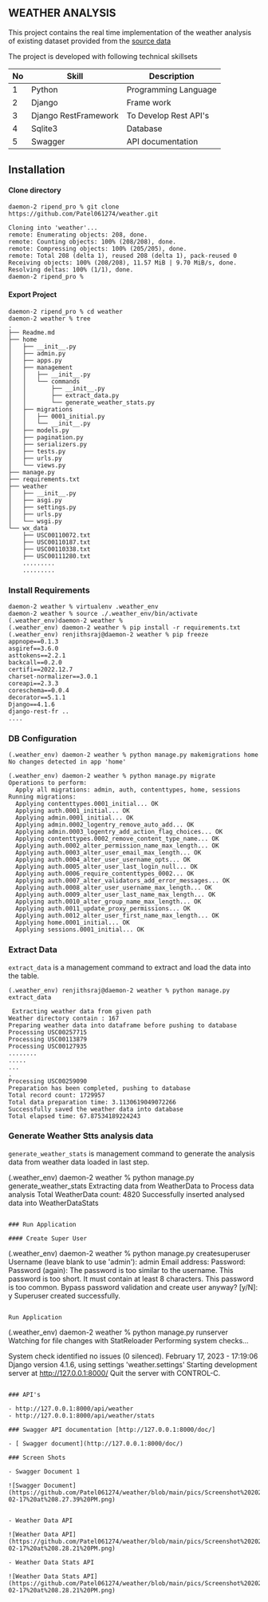 ## WEATHER ANALYSIS

This project contains the real time implementation of the weather analysis 
of existing dataset provided from the [source data](https://github.com/corteva/code-challenge-template/blob/main/wx_data/)

The project is developed with following technical skillsets

| No  |  Skill |  Description |
| ------------ | ------------ | ------------ |
|  1 | Python  |  Programming Language |
|  2 |  Django |  Frame work |
|  3 |  Django RestFramework |  To Develop Rest API's |
|  4 |  Sqlite3 |   Database|
| 5  |  Swagger |   API documentation|



## Installation

#### Clone directory
```
daemon-2 ripend_pro % git clone https://github.com/Patel061274/weather.git 

Cloning into 'weather'...
remote: Enumerating objects: 208, done.
remote: Counting objects: 100% (208/208), done.
remote: Compressing objects: 100% (205/205), done.
remote: Total 208 (delta 1), reused 208 (delta 1), pack-reused 0
Receiving objects: 100% (208/208), 11.57 MiB | 9.70 MiB/s, done.
Resolving deltas: 100% (1/1), done.
daemon-2 ripend_pro % 
```
#### Export Project 

```
daemon-2 ripend_pro % cd weather
daemon-2 weather % tree
.
├── Readme.md
├── home
│   ├── __init__.py
│   ├── admin.py
│   ├── apps.py
│   ├── management
│   │   ├── __init__.py
│   │   └── commands
│   │       ├── __init__.py
│   │       ├── extract_data.py
│   │       └── generate_weather_stats.py
│   ├── migrations
│   │   ├── 0001_initial.py
│   │   └── __init__.py
│   ├── models.py
│   ├── pagination.py
│   ├── serializers.py
│   ├── tests.py
│   ├── urls.py
│   └── views.py
├── manage.py
├── requirements.txt
├── weather
│   ├── __init__.py
│   ├── asgi.py
│   ├── settings.py
│   ├── urls.py
│   └── wsgi.py
└── wx_data
    ├── USC00110072.txt
    ├── USC00110187.txt
    ├── USC00110338.txt
    ├── USC00111280.txt
    .........
    .........
```

### Install Requirements

```
daemon-2 weather % virtualenv .weather_env
daemon-2 weather % source ./.weather_env/bin/activate
(.weather_env)daemon-2 weather %
(.weather_env) daemon-2 weather % pip install -r requirements.txt
(.weather_env) renjithsraj@daemon-2 weather % pip freeze
appnope==0.1.3
asgiref==3.6.0
asttokens==2.2.1
backcall==0.2.0
certifi==2022.12.7
charset-normalizer==3.0.1
coreapi==2.3.3
coreschema==0.0.4
decorator==5.1.1
Django==4.1.6
django-rest-fr ..
....
```

### DB Configuration

```
(.weather_env) daemon-2 weather % python manage.py makemigrations home
No changes detected in app 'home'

(.weather_env) daemon-2 weather % python manage.py migrate
Operations to perform:
  Apply all migrations: admin, auth, contenttypes, home, sessions
Running migrations:
  Applying contenttypes.0001_initial... OK
  Applying auth.0001_initial... OK
  Applying admin.0001_initial... OK
  Applying admin.0002_logentry_remove_auto_add... OK
  Applying admin.0003_logentry_add_action_flag_choices... OK
  Applying contenttypes.0002_remove_content_type_name... OK
  Applying auth.0002_alter_permission_name_max_length... OK
  Applying auth.0003_alter_user_email_max_length... OK
  Applying auth.0004_alter_user_username_opts... OK
  Applying auth.0005_alter_user_last_login_null... OK
  Applying auth.0006_require_contenttypes_0002... OK
  Applying auth.0007_alter_validators_add_error_messages... OK
  Applying auth.0008_alter_user_username_max_length... OK
  Applying auth.0009_alter_user_last_name_max_length... OK
  Applying auth.0010_alter_group_name_max_length... OK
  Applying auth.0011_update_proxy_permissions... OK
  Applying auth.0012_alter_user_first_name_max_length... OK
  Applying home.0001_initial... OK
  Applying sessions.0001_initial... OK
```

### Extract Data

`extract_data` is a management command to extract and load the data into the table. 

```
(.weather_env) renjithsraj@daemon-2 weather % python manage.py extract_data

 Extracting weather data from given path
Weather directory contain : 167
Preparing weather data into dataframe before pushing to database
Processing USC00257715
Processing USC00113879
Processing USC00127935
........
.....
...
.
Processing USC00259090
Preparation has been completed, pushing to database
Total record count: 1729957
Total data preparation time: 3.1130619049072266
Successfully saved the weather data into database
Total elapsed time: 67.87534189224243
```

### Generate Weather Stts analysis data

`generate_weather_stats` is management command to generate the analysis data from weather data loaded in last step.

(.weather_env) daemon-2 weather % python manage.py generate_weather_stats
Extracting data from WeatherData to Process data analysis
Total WeatherData count: 4820
Successfully inserted analysed data into WeatherDataStats
```

### Run Application

#### Create Super User

```
(.weather_env) daemon-2 weather % python manage.py createsuperuser
Username (leave blank to use 'admin'): admin
Email address: 
Password: 
Password (again): 
The password is too similar to the username.
This password is too short. It must contain at least 8 characters.
This password is too common.
Bypass password validation and create user anyway? [y/N]: y
Superuser created successfully.
```

Run Application

```
(.weather_env) daemon-2 weather % python manage.py runserver
Watching for file changes with StatReloader
Performing system checks...

System check identified no issues (0 silenced).
February 17, 2023 - 17:19:06
Django version 4.1.6, using settings 'weather.settings'
Starting development server at http://127.0.0.1:8000/
Quit the server with CONTROL-C.
```

### API's

- http://127.0.0.1:8000/api/weather
- http://127.0.0.1:8000/api/weather/stats

### Swagger API documentation [http://127.0.0.1:8000/doc/]

- [ Swagger document](http://127.0.0.1:8000/doc/)

### Screen Shots

- Swagger Document 1

![Swagger Document](https://github.com/Patel061274/weather/blob/main/pics/Screenshot%202023-02-17%20at%208.27.39%20PM.png)


- Weather Data API

![Weather Data API](https://github.com/Patel061274/weather/blob/main/pics/Screenshot%202023-02-17%20at%208.28.21%20PM.png)

- Weather Data Stats API

![Weather Data Stats API](https://github.com/Patel061274/weather/blob/main/pics/Screenshot%202023-02-17%20at%208.28.21%20PM.png)











